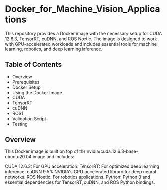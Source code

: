 # Docker_for_Machine_Vision_Applications

This repository provides a Docker image with the necessary setup for CUDA 12.6.3, TensorRT, cuDNN, and ROS Noetic. The image is designed to work with GPU-accelerated workloads and includes essential tools for machine learning, robotics, and deep learning inference.

## Table of Contents
- Overview
- Prerequisites
- Docker Setup
- Using the Docker Image
- CUDA
- TensorRT
- cuDNN
- ROS1
- Validation Script
- Testing

## Overview

This Docker image is built on top of the nvidia/cuda:12.6.3-base-ubuntu20.04 image and includes:

CUDA 12.6.3: For GPU acceleration.
TensorRT: For optimized deep learning inference.
cuDNN 9.5.1: NVIDIA's GPU-accelerated library for deep neural networks.
ROS Noetic: For robotics applications.
Python: Python 3 and essential dependencies for TensorRT, cuDNN, and ROS Python bindings.
